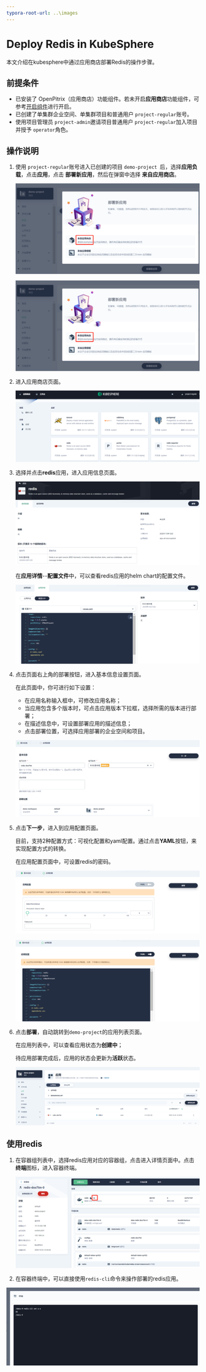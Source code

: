 ```yaml
---
typora-root-url: ..\images
---
```


# Deploy Redis in KubeSphere

本文介绍在kubesphere中通过应用商店部署Redis的操作步骤。

## 前提条件

- 已安装了 OpenPitrix（应用商店）功能组件。若未开启**应用商店**功能组件，可参考[开启组件](https://kubesphere.io/docs/pluggable-components/app-store/)进行开启。
- 已创建了单集群企业空间、单集群项目和普通用户 `project-regular`账号。
- 使用项目管理员 `project-admin`邀请项目普通用户 `project-regular`加入项目并授予 `operator`角色。

## 操作说明

1. 使用 `project-regular`账号进入已创建的项目 `demo-project `后，选择**应用负载**，点击**应用**，点击 **部署新应用**，然后在弹窗中选择 **来自应用商店**。

   ![](../images/image-20201021143257502.png)

   ![](../images/image-20201021143257502.png)

2. 进入应用商店页面。

   ![image-20201021143546762](../images/image-20201021143546762.png)

3. 选择并点击**redis**应用，进入应用信息页面。

   ![image-20201022112823164](../images/image-20201022112823164.png)

   在**应用详情**--**配置文件**中，可以查看redis应用的helm chart的配置文件。

   ![image-20201022113156240](../images/image-20201022113156240.png)

4. 点击页面右上角的部署按钮，进入基本信息设置页面。

   在此页面中，你可进行如下设置：

   - 在应用名称输入框中，可修改应用名称；
   - 当应用包含多个版本时，可点击应用版本下拉框，选择所需的版本进行部署；
   - 在描述信息中，可设置部署应用的描述信息；
   - 点击部署位置，可选择应用部署的企业空间和项目。

   ![image-20201022113353449](../images/image-20201022113353449.png)

5. 点击**下一步**，进入到应用配置页面。

   目前，支持2种配置方式：可视化配置和yaml配置。通过点击**YAML**按钮，来实现配置方式的转换。

   在应用配置页面中，可设置redis的密码。

   ![image-20201022120204884](../images/image-20201022120204884.png)

   ![image-20201022120448986](../images/image-20201022120448986.png)

6. 点击**部署**，自动跳转到`demo-project`的应用列表页面。

   在应用列表中，可以查看应用状态为**创建中**；

   待应用部署完成后，应用的状态会更新为**活跃**状态。

   ![image-20201022120644789](../images/image-20201022120644789.png)

## 使用redis

1. 在容器组列表中，选择redis应用对应的容器组，点击进入详情页面中。点击**终端**图标，进入容器终端。

   ![image-20201022134207395](../images/image-20201022134207395.png)

2. 在容器终端中，可以直接使用`redis-cli`命令来操作部署的redis应用。

![image-20201022134258742](../images/image-20201022134258742.png)